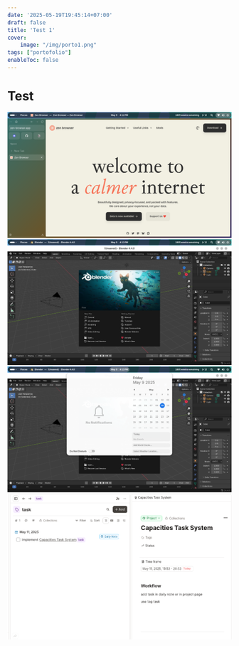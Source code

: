 ```yaml
---
date: '2025-05-19T19:45:14+07:00'
draft: false
title: 'Test 1'
cover:
    image: "/img/porto1.png"
tags: ["portofolio"]
enableToc: false
---
```

# Test

![test1](images/1.png)
![test2](images/2.png)
![test4](images/3.png)
![test4](images/4.png)